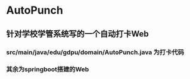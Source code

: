 # AutoPunch

## 针对学校学管系统写的一个自动打卡Web

### src/main/java/edu/gdpu/domain/AutoPunch.java 为打卡代码

### 其余为springboot搭建的Web
